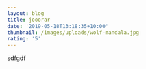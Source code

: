 ```yaml
---
layout: blog
title: jooorar
date: '2019-05-18T13:18:35+10:00'
thumbnail: /images/uploads/wolf-mandala.jpg
rating: '5'
---
```

sdfgdf
